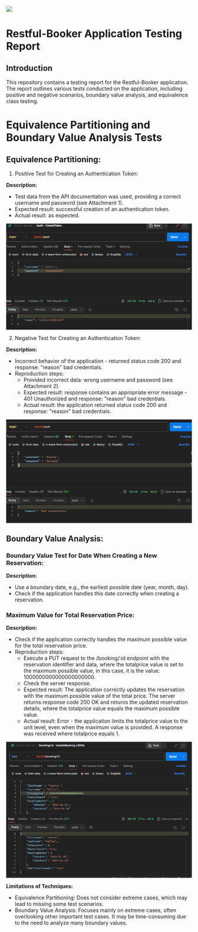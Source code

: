 <p align="left">
    <img src="https://skillicons.dev/icons?i=github,postman,github,postman,github,postman,github,postman,github,postman,github,postman,github,postman,github" />
</p>

# Restful-Booker Application Testing Report

## Introduction
This repository contains a testing report for the Restful-Booker application. The report outlines various tests conducted on the application, including positive and negative scenarios, boundary value analysis, and equivalence class testing.

# Equivalence Partitioning and Boundary Value Analysis Tests

## Equivalence Partitioning:

1) Positive Test for Creating an Authentication Token:

**Description:**
- Test data from the API documentation was used, providing a correct username and password (see Attachment 1).
- Expected result: successful creation of an authentication token.
- Actual result: as expected.

<div style="display: flex; justify-content: center;">
    <img src="https://github.com/JkellerX/restful-booker-API-Tests/blob/master/images/equivalenceClass1.jpg" alt="equivaleceClass1" style="width: 100%; max-width: 600px;">
</div>

2) Negative Test for Creating an Authentication Token:

**Description:**
- Incorrect behavior of the application - returned status code 200 and response: "reason" bad credentials.
- Reproduction steps:
  - Provided incorrect data: wrong username and password (see Attachment 2).
  - Expected result: response contains an appropriate error message - 401 Unauthorized and response: "reason" bad credentials.
  - Actual result: the application returned status code 200 and response: "reason" bad credentials.

<div style="display: flex; justify-content: center;">
    <img src="https://github.com/JkellerX/restful-booker-API-Tests/blob/master/images/equivalenceClass2.jpg" alt="equivaleceClass2" style="width: 100%; max-width: 600px;">
</div>

## Boundary Value Analysis:

### Boundary Value Test for Date When Creating a New Reservation:

**Description:**
- Use a boundary date, e.g., the earliest possible date (year, month, day).
- Check if the application handles this date correctly when creating a reservation.

### Maximum Value for Total Reservation Price:

**Description:**
- Check if the application correctly handles the maximum possible value for the total reservation price.
- Reproduction steps:
  - Execute a PUT request to the /booking/:id endpoint with the reservation identifier and data, where the totalprice value is set to the maximum possible value, in this case, it is the value: 1000000000000000000000.
  - Check the server response.
  - Expected result: The application correctly updates the reservation with the maximum possible value of the total price. The server returns response code 200 OK and returns the updated reservation details, where the totalprice value equals the maximum possible value.
  - Actual result: Error - the application limits the totalprice value to the unit level, even when the maximum value is provided. A response was received where totalprice equals 1.

<div style="display: flex; justify-content: center;">
    <img src="https://github.com/JkellerX/restful-booker-API-Tests/blob/master/images/boundaryValue.jpg" alt="bounduaryValue" style="width: 100%; max-width: 600px;">
</div>

**Limitations of Techniques:**
- Equivalence Partitioning: Does not consider extreme cases, which may lead to missing some test scenarios.
- Boundary Value Analysis: Focuses mainly on extreme cases, often overlooking other important test cases. It may be time-consuming due to the need to analyze many boundary values.



